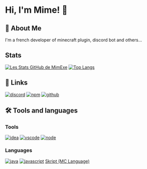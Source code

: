 
# Hi, I'm Mime! 👋

## 🚀 About Me
I'm a french developer of minecraft plugin, discord bot and others...

## Stats
[![Les Stats GitHub de MimExe](https://github-readme-stats.vercel.app/api?username=Mimexe&show_icons=true)](https://github.com/Mimexe)
[![Top Langs](https://github-readme-stats.vercel.app/api/top-langs/?username=Mimexe)](https://github.com/Mimexe)

## 🔗 Links
[![discord](https://badges.aleen42.com/src/discord_flat_square_dfc.svg)](https://discord.mimedev.ml)
[![npm](https://badges.aleen42.com/src/npm_flat_square_dfc.svg)](https://www.npmjs.com/~mime4x)
[![github](https://badges.aleen42.com/src/github_flat_square_dfc.svg)](https://github.com/Mimexe)

## 🛠 Tools and languages
### Tools
[![idea](https://badges.aleen42.com/src/idea_flat_square_dfc.svg)](https://www.jetbrains.com/idea/)
[![vscode](https://badges.aleen42.com/src/visual_studio_code_flat_square_dfc.svg)](https://www.jetbrains.com/idea/)
[![node](https://badges.aleen42.com/src/node_flat_square_dfc.svg)](https://nodejs.org)
### Languages
[![java](https://badges.aleen42.com/src/java_flat_square_dfc.svg)](https://java.com)
[![javascript](https://badges.aleen42.com/src/javascript_flat_square_dfc.svg)](https://developer.mozilla.org/fr/docs/Web/JavaScript)
[Skript (MC Language)](https://skript-mc.fr)
